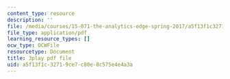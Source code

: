 ```yaml
---
content_type: resource
description: ''
file: /media/courses/15-071-the-analytics-edge-spring-2017/a5f13f1c32719ce7c80e8c575e4e4a3a_eUZHMoJ1EJE.pdf
file_type: application/pdf
learning_resource_types: []
ocw_type: OCWFile
resourcetype: Document
title: 3play pdf file
uid: a5f13f1c-3271-9ce7-c80e-8c575e4e4a3a
---
```

